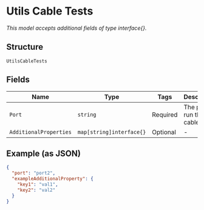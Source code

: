 
# Utils Cable Tests

*This model accepts additional fields of type interface{}.*

## Structure

`UtilsCableTests`

## Fields

| Name | Type | Tags | Description |
|  --- | --- | --- | --- |
| `Port` | `string` | Required | The port to run the cable test |
| `AdditionalProperties` | `map[string]interface{}` | Optional | - |

## Example (as JSON)

```json
{
  "port": "port2",
  "exampleAdditionalProperty": {
    "key1": "val1",
    "key2": "val2"
  }
}
```

